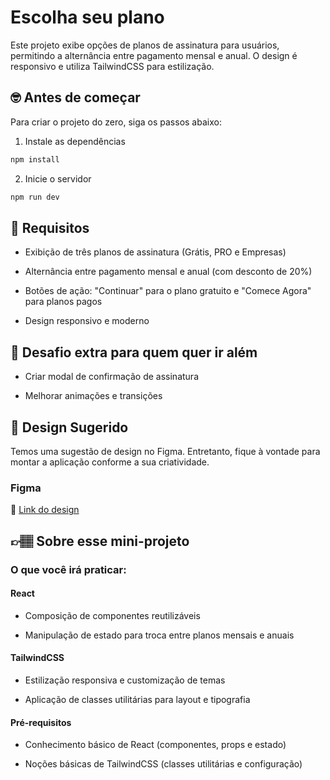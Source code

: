 # Escolha seu plano

Este projeto exibe opções de planos de assinatura para usuários, permitindo a alternância entre pagamento mensal e anual. O design é responsivo e utiliza TailwindCSS para estilização.

## 🤓 Antes de começar

Para criar o projeto do zero, siga os passos abaixo:

1. Instale as dependências 
```bash
npm install
```

2. Inicie o servidor
```bash
npm run dev
```



## 🔨 Requisitos

- Exibição de três planos de assinatura (Grátis, PRO e Empresas)

- Alternância entre pagamento mensal e anual (com desconto de 20%)

- Botões de ação: "Continuar" para o plano gratuito e "Comece Agora" para planos pagos

- Design responsivo e moderno

## 🔨 Desafio extra para quem quer ir além

- Criar modal de confirmação de assinatura

- Melhorar animações e transições

## 🎨 Design Sugerido

Temos uma sugestão de design no Figma. Entretanto, fique à vontade para montar a aplicação conforme a sua criatividade.

### Figma

🔗 [Link do design]()

## 👉🏽 Sobre esse mini-projeto

### O que você irá praticar:

#### React
- Composição de componentes reutilizáveis

- Manipulação de estado para troca entre planos mensais e anuais

#### TailwindCSS
- Estilização responsiva e customização de temas

- Aplicação de classes utilitárias para layout e tipografia

#### Pré-requisitos
- Conhecimento básico de React (componentes, props e estado)

- Noções básicas de TailwindCSS (classes utilitárias e configuração)


